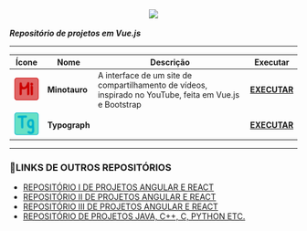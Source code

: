 <center>
    <img src="https://www.ideematic.com/wp-content/uploads/2018/05/logo-Vue-JS.png" width="150px"/>
</center>

***Repositório de projetos em Vue.js***
<hr/>

| Ícone | Nome | Descrição | Executar |
|--- |--- |--- |--- |
| <img src="https://raw.githubusercontent.com/Redwars22/Projetos-Vuejs/main/resx/minotauro.png" width="70px"/> | **Minotauro**| A interface de um site de compartilhamento de vídeos, inspirado no YouTube, feita em Vue.js e Bootstrap | **[EXECUTAR](https://project-mammoth.firebaseapp.com/?43591)** |
| <img src="https://raw.githubusercontent.com/Redwars22/Projetos-Vuejs/main/resx/typograph.png" width="70px"/> | **Typograph**|  | **[EXECUTAR]()** |
<hr/>

### 🔗LINKS DE OUTROS REPOSITÓRIOS
- [REPOSITÓRIO I DE PROJETOS ANGULAR E REACT](https://github.com/Redwars22/Portfolio)
- [REPOSITÓRIO II DE PROJETOS ANGULAR E REACT](https://github.com/Redwars22/Projetos-Web-2)
- [REPOSITÓRIO III DE PROJETOS ANGULAR E REACT](https://github.com/Redwars22/Projetos-Web-3)
- [REPOSITÓRIO DE PROJETOS JAVA, C++, C, PYTHON ETC.](https://github.com/Redwars22/Projetos-C-Java-Cpp-Python)
